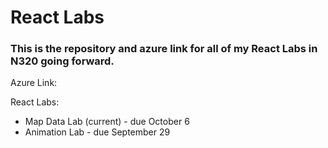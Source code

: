 # React Labs

### This is the repository and azure link for all of my React Labs in N320 going forward.

Azure Link: 

React Labs: 
* Map Data Lab (current) - due October 6
* Animation Lab - due September 29